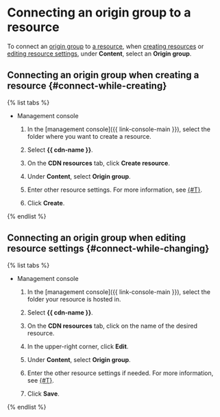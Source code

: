 # Connecting an origin group to a resource

To connect an [origin group](../../concepts/origins.md#groups) to [a resource](../../concepts/resource.md), when [creating resources](../resources/create-resource.md) or [editing resource settings](../resources/configure-basics.md), under **Content**, select an **Origin group**.

## Connecting an origin group when creating a resource {#connect-while-creating}

{% list tabs %}

- Management console

  1. In the [management console]({{ link-console-main }}), select the folder where you want to create a resource.
  
  1. Select **{{ cdn-name }}**.
  
  1. On the **CDN resources** tab, click **Create resource**.
  
  1. Under **Content**, select **Origin group**.
  
  1. Enter other resource settings. For more information, see [{#T}](../resources/create-resource.md).
  
  1. Click **Create**.

{% endlist %}

## Connecting an origin group when editing resource settings {#connect-while-changing}

{% list tabs %}

- Management console

  1. In the [management console]({{ link-console-main }}), select the folder your resource is hosted in.
  
  1. Select **{{ cdn-name }}**.
  
  1. On the **CDN resources** tab, click on the name of the desired resource.
  
  1. In the upper-right corner, click **Edit**.
  
  1. Under **Content**, select **Origin group**.
  
  1. Enter the other resource settings if needed. For more information, see [{#T}](../resources/configure-basics.md).
  
  1. Click **Save**.

{% endlist %}
